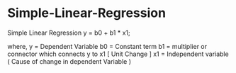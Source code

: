 # Simple-Linear-Regression

Simple Linear Regression y = b0 + b1 * x1;

where, y = Dependent Variable
b0 = Constant term 
b1 = multiplier or connector which connects y to x1 [ Unit Change ] 
x1 = Independent variable ( Cause of change in dependent Variable )
